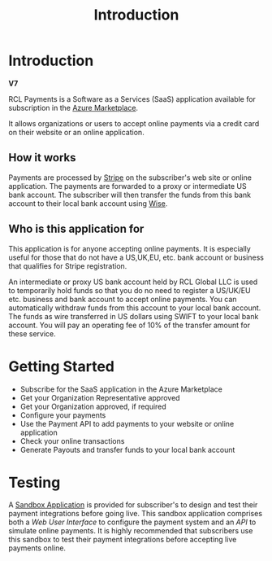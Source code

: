 ﻿---
title: Introduction
description: The RCL Payments application allows organizations or users to accept online payments
has_children: false
nav_order: 1
---

# Introduction
**V7**

RCL Payments is a Software as a Services (SaaS) application available for subscription in the [Azure Marketplace]().

It allows organizations or users to accept online payments via a credit card on their website or an online application.

## How it works 
Payments are processed by [Stripe](https://stripe.com/) on the subscriber's web site or online application. The payments are forwarded to a proxy or intermediate US bank account. The subscriber will then transfer the funds from this bank account to their local bank account using [Wise](https://wise.com/). 

## Who is this application for

This application is for anyone accepting online payments. It is especially useful for those that do not have a US,UK,EU, etc. bank account or business that qualifies for Stripe registration.

An intermediate or proxy US bank account held by RCL Global LLC is used to temporarily hold funds so that you do no need to register a US/UK/EU etc. business and bank account to accept online payments. You can automatically withdraw funds from this account to your local bank account. The funds as wire transferred in US dollars using SWIFT to your local bank account. You will pay an operating fee of 10% of the transfer amount for these service.


# Getting Started

- Subscribe for the SaaS application in the Azure Marketplace
- Get your Organization Representative approved
- Get your Organization approved, if required
- Configure your payments
- Use the Payment API to add payments to your website or online application
- Check your online transactions
- Generate Payouts and transfer funds to your local bank account

# Testing

A [Sandbox Application]() is provided for subscriber's to design and test their payment integrations before going live. This sandbox application comprises both a *Web User Interface* to configure the payment system and an *API* to simulate online payments. It is highly recommended that subscribers use this sandbox to test their payment integrations before accepting live payments online.


